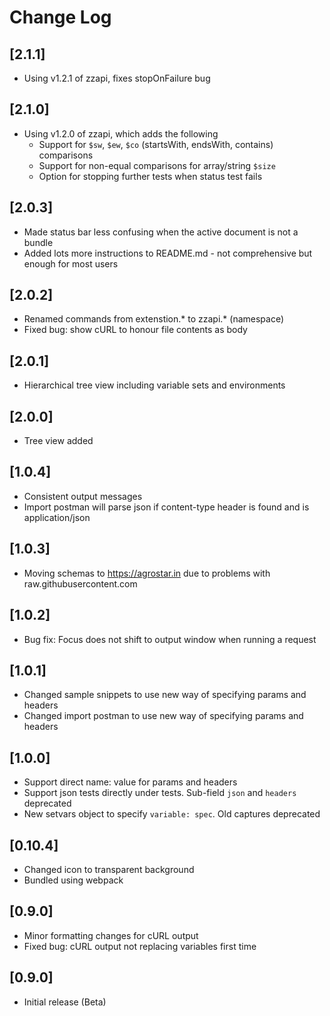 # Change Log

## [2.1.1]
- Using v1.2.1 of zzapi, fixes stopOnFailure bug

## [2.1.0]
- Using v1.2.0 of zzapi, which adds the following
  - Support for `$sw`, `$ew`, `$co` (startsWith, endsWith, contains) comparisons
  - Support for non-equal comparisons for array/string `$size`
  - Option for stopping further tests when status test fails

## [2.0.3]
- Made status bar less confusing when the active document is not a bundle
- Added lots more instructions to README.md - not comprehensive but enough for most users

## [2.0.2]
- Renamed commands from extenstion.* to zzapi.* (namespace)
- Fixed bug: show cURL to honour file contents as body 

## [2.0.1]
- Hierarchical tree view including variable sets and environments

## [2.0.0]
- Tree view added

## [1.0.4]
- Consistent output messages
- Import postman will parse json if content-type header is found and is application/json

## [1.0.3]
- Moving schemas to https://agrostar.in due to problems with raw.githubusercontent.com

## [1.0.2]
- Bug fix: Focus does not shift to output window when running a request

## [1.0.1]
- Changed sample snippets to use new way of specifying params and headers
- Changed import postman to use new way of specifying params and headers

## [1.0.0]
- Support direct name: value for params and headers
- Support json tests directly under tests. Sub-field `json` and `headers` deprecated
- New setvars object to specify `variable: spec`. Old captures deprecated

## [0.10.4]
- Changed icon to transparent background
- Bundled using webpack

## [0.9.0]
- Minor formatting changes for cURL output
- Fixed bug: cURL output not replacing variables first time

## [0.9.0]
- Initial release (Beta)
